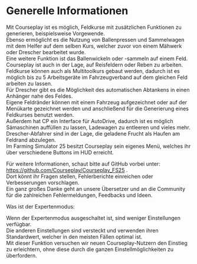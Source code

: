 # Generelle Informationen
  
Mit Courseplay ist es möglich, Feldkurse mit zusätzlichen Funktionen zu generieren, beispielsweise Vorgewende.  
Ebenso ermöglicht es die Nutzung von Ballenpressen und Sammelwagen mit dem Helfer auf dem selben Kurs, welcher zuvor von einem Mähwerk oder Drescher bearbeitet wurde.  
Eine weitere Funktion ist das Ballenwickeln oder -sammeln auf einem Feld.  
Courseplay ist auch in der Lage, auf Reisfeldern oder Reben zu arbeiten.  
Feldkurse können auch als Multitoolkurs gebaut werden, dadurch ist es möglich bis zu 5 Arbeitsgeräte im Fahrzeugverband auf dem gleichen Feld arbeiten zu lassen.  
Für Drescher gibt es die Möglichkeit des automatischen Abtankens in einen Anhänger nahe des Feldes.  
Eigene Feldränder können mit einem Fahrzeug aufgezeichnet oder auf der Menükarte gezeichnet werden und anschließend für die Generierung eines Feldkurses benutzt werden.  
Außerdem hat CP ein Interface für AutoDrive, dadurch ist es möglich Sämaschinen auffüllen zu lassen, Ladewagen zu entleeren und vieles mehr.  
Drescher-Abfahrer sind in der Lage, die geladene Frucht als Haufen am Feldrand abzulegen.  
Im Farming Simulator 25 besitzt Courseplay sein eigenes Menü, welches ihr über verschiedene Buttons im HUD erreicht.  
  
Für weitere Informationen, schaut bitte auf GitHub vorbei unter: https://github.com/Courseplay/Courseplay_FS25 .  
Dort könnt ihr Fragen stellen, Fehlerberichte einreichen oder Verbesserungen vorschlagen.  
Ein ganz großes Danke geht an unsere Übersetzer und an die Community für die zahlreichen Fehlermeldungen, Feedbacks und Ideen.  
  
Was ist der Expertenmodus:  

Wenn der Expertenmodus ausgeschaltet ist, sind weniger Einstellungen verfügbar.  
Die anderen Einstellungen sind versteckt und verwenden ihren Standardwert, welcher in den meisten Fällen optimal ist.  
Mit dieser Funktion versuchen wir neuen Courseplay-Nutzern den Einstieg zu erleichtern, ohne diese durch die ganzen Einstellmöglichkeiten zu überfordern.  



